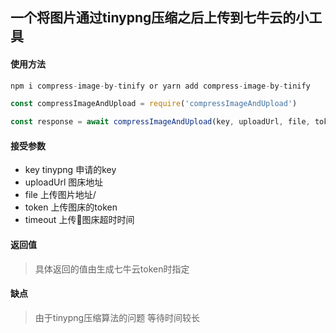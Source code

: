 ## 一个将图片通过tinypng压缩之后上传到七牛云的小工具
#### 使用方法
```js
npm i compress-image-by-tinify or yarn add compress-image-by-tinify
```

```js
const compressImageAndUpload = require('compressImageAndUpload')
```

```js
const response = await compressImageAndUpload(key, uploadUrl, file, token, timeout);
```

#### 接受参数
* key tinypng 申请的key
* uploadUrl 图床地址
* file 上传图片地址/
* token 上传图床的token
* timeout 上传图床超时时间

#### 返回值

> 具体返回的值由生成七牛云token时指定

#### 缺点

> 由于tinypng压缩算法的问题 等待时间较长
